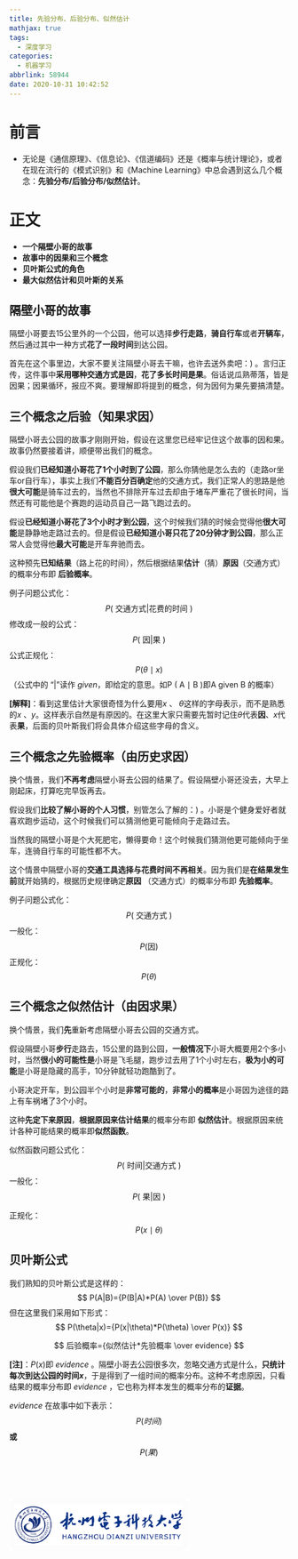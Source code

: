 ```yaml
---
title: 先验分布、后验分布、似然估计
mathjax: true
tags:
  - 深度学习
categories:
  - 机器学习
abbrlink: 58944
date: 2020-10-31 10:42:52
---
```


# 前言

- 无论是《通信原理》、《信息论》、《信道编码》还是《概率与统计理论》，或者在现在流行的《模式识别》和《Machine Learning》中总会遇到这么几个概念：**先验分布/后验分布/似然估计**。

# 正文

- **一个隔壁小哥的故事**
- **故事中的因果和三个概念**
- **贝叶斯公式的角色**
- **最大似然估计和贝叶斯的关系**

<!--more-->

## 隔壁小哥的故事

隔壁小哥要去15公里外的一个公园，他可以选择**步行走路**，**骑自行车**或者**开辆车**，然后通过其中一种方式**花了一段时间**到达公园。

首先在这个事里边，大家不要关注隔壁小哥去干嘛，也许去送外卖吧：) 。言归正传，这件事中**采用哪种交通方式是因**，**花了多长时间是果**。俗话说瓜熟蒂落，皆是因果；因果循环，报应不爽。要理解即将提到的概念，何为因何为果先要搞清楚。

## 三个概念之后验（知果求因）

隔壁小哥去公园的故事才刚刚开始，假设在这里您已经牢记住这个故事的因和果。故事仍然要接着讲，顺便带出我们的概念。

假设我们**已经知道小哥花了1个小时到了公园**，那么你猜他是怎么去的（走路or坐车or自行车），事实上我们**不能百分百确定**他的交通方式，我们正常人的思路是他**很大可能**是骑车过去的，当然也不排除开车过去却由于堵车严重花了很长时间，当然还有可能他是个赛跑的运动员自己一路飞跑过去的。

假设**已经知道小哥花了3个小时才到公园**，这个时候我们猜的时候会觉得他**很大可能**是静静地走路过去的。但是假设**已经知道小哥只花了20分钟才到公园**，那么正常人会觉得他**最大可能**是开车奔驰而去。

这种预先**已知结果**（路上花的时间），然后根据结果**估计**（猜）**原因**（交通方式）的概率分布即 **后验概率**。

例子问题公式化：
$$
P(\text { 交通方式|花费的时间 })
$$
修改成一般的公式：
$$
P(\text { 因|果 })
$$
公式正规化：
$$
P\left(\theta \mid x)\right.
$$
（公式中的 “|”读作 *given*，即给定的意思。如P ( A ∣ B )即A given B 的概率）

**[解释]**：看到这里估计大家很奇怪为什么要用$x$ 、 $\theta$这样的字母表示，而不是熟悉的$x$ 、$y$。这样表示自然是有原因的。在这里大家只需要先暂时记住$\theta$代表**因**、$x$代表**果**，后面的贝叶斯我们将会具体介绍这些字母的含义。

## 三个概念之先验概率（由历史求因）

换个情景，我们**不再考虑**隔壁小哥去公园的结果了。假设隔壁小哥还没去，大早上刚起床，打算吃完早饭再去。

假设我们**比较了解小哥的个人习惯**，别管怎么了解的：) 。小哥是个健身爱好者就喜欢跑步运动，这个时候我们可以猜测他更可能倾向于走路过去。

当然我的隔壁小哥是个大死肥宅，懒得要命！这个时候我们猜测他更可能倾向于坐车，连骑自行车的可能性都不大。

这个情景中隔壁小哥的**交通工具选择与花费时间不再相关**。因为我们是**在结果发生前**就开始猜的，根据历史规律确定**原因** （交通方式）的概率分布即 **先验概率**。

例子问题公式化：
$$
P(\text { 交通方式 })
$$
一般化：
$$
P(\text {因})
$$
正规化：
$$
P({\theta})
$$

## 三个概念之似然估计（由因求果）

换个情景，我们**先**重新考虑隔壁小哥去公园的交通方式。

假设隔壁小哥**步行**走路去，15公里的路到公园，**一般情况下**小哥大概要用2个多小时，当然**很小的可能性是**小哥是飞毛腿，跑步过去用了1个小时左右，**极为小的可能**是小哥是隐藏的高手，10分钟就轻功跑酷到了。

小哥决定开车，到公园半个小时是**非常可能的**，**非常小的概率**是小哥因为途径的路上有车祸堵了3个小时。

这种**先定下来原因**，**根据原因来估计结果**的概率分布即 **似然估计**。根据原因来统计各种可能结果的概率即**似然函数**。

似然函数问题公式化：
$$
P(\text { 时间|交通方式 })
$$
一般化：
$$
P(\text { 果|因 })
$$

正规化：
$$
P\left(x \mid \theta)\right.
$$

## 贝叶斯公式

我们熟知的贝叶斯公式是这样的：
$$
P(A|B)={P(B|A)*P(A) \over P(B)}
$$
但在这里我们采用如下形式：
$$
P(\theta|x)={P(x|\theta)*P(\theta) \over P(x)}
$$

$$
后验概率={似然估计*先验概率 \over evidence}
$$

**[注]**：$P(x)$即 *evidence* 。隔壁小哥去公园很多次，忽略交通方式是什么，**只统计每次到达公园的时间$x$**，于是得到了一组时间的概率分布。这种不考虑原因，只看结果的概率分布即 *evidence* ，它也称为样本发生的概率分布的**证据**。

 *evidence* 在故事中如下表示：
$$
P(时间)
$$
**或**
$$
P(果)
$$
<br>

<br>

<br>

<img src="../../../images/地波雷达与自动识别系统（AIS）目标点迹最优关联算法/HDU_LOGO.png" alt="HDU_LOGO" style="zoom:50%;" />